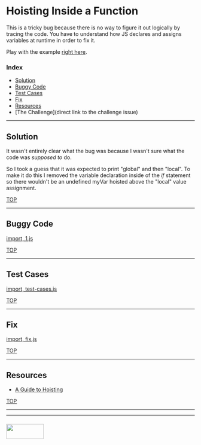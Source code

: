 # Hoisting Inside a Function

This is a tricky bug because there is no way to figure it out logically by tracing the code.  You have to understand how JS declares and assigns variables at runtime in order to fix it.

Play with the example [right here](https://goo.gl/ojck2y).

### Index
* [Solution](#solution)
* [Buggy Code](#buggy-code)
* [Test Cases](#test-cases)
* [Fix](#fix)
* [Resources](#resources)
* [The Challenge](direct link to the challenge issue)

___

## Solution

It wasn't entirely clear what the bug was because I wasn't sure what the code was _supposed to_ do. 

So I took a guess that it was expected to print "global" and then "local".  To make it do this I removed the variable declaration inside of the _if_ statement so there wouldn't be an undefined myVar hoisted above the "local" value assignment.

[TOP](#hoisting-inside-a-function)
___

## Buggy Code

[import, 1.js](./bug.js)

[TOP](#hoisting-inside-a-function)

___

## Test Cases

[import, test-cases.js](./test-cases.js)

[TOP](#hoisting-inside-a-function)

___

## Fix


[import, fix.js](./fix.js)

[TOP](#hoisting-inside-a-function)

___


## Resources

* [A Guide to Hoisting](https://medium.freecodecamp.org/what-is-variable-hoisting-differentiating-between-var-let-and-const-in-es6-f1a70bb43d)



[TOP](#resources)

___
___
### <a href="http://elewa.education/blog" target="_blank"><img src="https://user-images.githubusercontent.com/18554853/34921062-506450ae-f97d-11e7-875f-6feeb26ad72d.png" width="100" height="40"/></a>